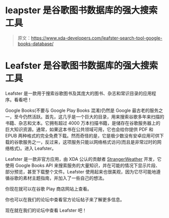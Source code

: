 # leapster 是谷歌图书数据库的强大搜索工具

> 原文：<https://www.xda-developers.com/leafster-search-tool-google-books-database/>

# Leafster 是谷歌图书数据库的强大搜索工具

Leafster 是一款用于搜索谷歌图书及其庞大的图书、杂志和常识目录的应用程序。看看吧！

Google Books(不要与 Google Play Books 混淆)仍然是 Google 最古老的服务之一，至今仍然活跃。首先，这几乎是一个巨大的目录，用来搜索谷歌多年来扫描的书籍、杂志和文本。它拥有超过 4000 万本扫描书籍，是储存在谷歌服务器上的巨大知识资源。通常，如果这本书在公共领域可用，它也会给你提供 PDF 和 EPUB 两种格式的完全免费下载。然而奇怪的是，它是极少数没有安卓应用可供下载的谷歌服务之一，反过来，这项服务只能以网络格式访问(而且是非常过时的网络格式)。进入 Leafster。

Leafster 是一款非官方应用，由 XDA 公认的贡献者 [StrangerWeather](https://forum.xda-developers.com/member.php?u=4747742) 开发，它使用 Google Books API 来搜索服务的大量知识，并在可能的情况下显示片段、部分预览，甚至下载整个文件。Leafster 使用起来也很美观，因为它尽可能地遵循谷歌的素材主题指南，并加入了一些自己的想法。

你现在就可以在谷歌 Play 商店网站上查看。

你也可以在我们的论坛中查看官方论坛帖子来了解更多信息。

现在就在我们的论坛中查看 Leafster 吧！